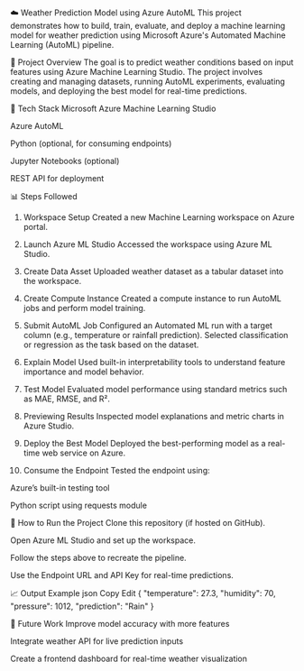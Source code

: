 ☁️ Weather Prediction Model using Azure AutoML
This project demonstrates how to build, train, evaluate, and deploy a machine learning model for weather prediction using Microsoft Azure's Automated Machine Learning (AutoML) pipeline.

📌 Project Overview
The goal is to predict weather conditions based on input features using Azure Machine Learning Studio. The project involves creating and managing datasets, running AutoML experiments, evaluating models, and deploying the best model for real-time predictions.

🧰 Tech Stack
Microsoft Azure Machine Learning Studio

Azure AutoML

Python (optional, for consuming endpoints)

Jupyter Notebooks (optional)

REST API for deployment

📊 Steps Followed
1. Workspace Setup
Created a new Machine Learning workspace on Azure portal.

2. Launch Azure ML Studio
Accessed the workspace using Azure ML Studio.

3. Create Data Asset
Uploaded weather dataset as a tabular dataset into the workspace.

4. Create Compute Instance
Created a compute instance to run AutoML jobs and perform model training.

5. Submit AutoML Job
Configured an Automated ML run with a target column (e.g., temperature or rainfall prediction).
Selected classification or regression as the task based on the dataset.

6. Explain Model
Used built-in interpretability tools to understand feature importance and model behavior.

7. Test Model
Evaluated model performance using standard metrics such as MAE, RMSE, and R².

8. Previewing Results
Inspected model explanations and metric charts in Azure Studio.

9. Deploy the Best Model
Deployed the best-performing model as a real-time web service on Azure.

10. Consume the Endpoint
Tested the endpoint using:

Azure’s built-in testing tool

Python script using requests module

🚀 How to Run the Project
Clone this repository (if hosted on GitHub).

Open Azure ML Studio and set up the workspace.

Follow the steps above to recreate the pipeline.

Use the Endpoint URL and API Key for real-time predictions.

📈 Output Example
json
Copy
Edit
{
  "temperature": 27.3,
  "humidity": 70,
  "pressure": 1012,
  "prediction": "Rain"
}

🏁 Future Work
Improve model accuracy with more features

Integrate weather API for live prediction inputs

Create a frontend dashboard for real-time weather visualization
